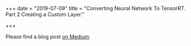 +++
date = "2019-07-09"
title = "Converting Neural Network To TensorRT. Part 2 Creating a Custom Layer."

+++

Please find a blog post [on Medium](https://medium.com/@r7vme/converting-neural-network-to-tensorrt-part-2-creating-a-custom-layer-5297ee694d8).
